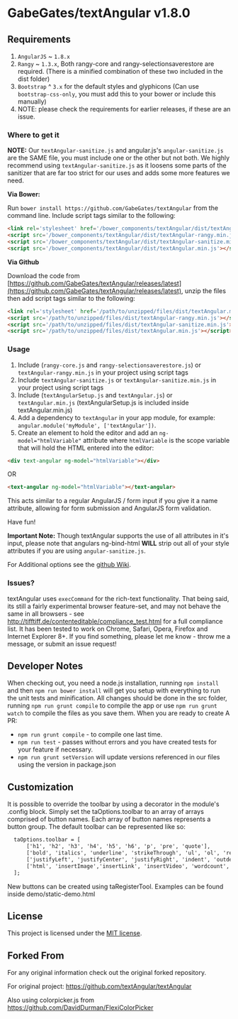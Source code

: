 GabeGates/textAngular v1.8.0
===========

## Requirements

1. `AngularJS` ~ `1.8.x`
2. `Rangy` ~ `1.3.x`, Both rangy-core and rangy-selectionsaverestore are required. (There is a minified combination of these two included in the dist folder)
3. `Bootstrap` ^ `3.x` for the default styles and glyphicons (Can use `bootstrap-css-only`, you must add this to your bower or include this manually)
4. NOTE: please check the requirements for earlier releases, if these are an issue.

### Where to get it

**NOTE:** Our `textAngular-sanitize.js` and angular.js's `angular-sanitize.js` are the SAME file, you must include one or the other but not both. We highly recommend using `textAngular-sanitize.js` as it loosens some parts of the sanitizer that are far too strict for our uses and adds some more features we need.

**Via Bower:**

Run `bower install https://github.com/GabeGates/textAngular` from the command line.
Include script tags similar to the following:
```html
<link rel='stylesheet' href='/bower_components/textAngular/dist/textAngular.css'>
<script src='/bower_components/textAngular/dist/textAngular-rangy.min.js'></script>
<script src='/bower_components/textAngular/dist/textAngular-sanitize.min.js'></script>
<script src='/bower_components/textAngular/dist/textAngular.min.js'></script>
```

**Via Github**

Download the code from [https://github.com/GabeGates/textAngular/releases/latest](https://github.com/GabeGates/textAngular/releases/latest), unzip the files then add script tags similar to the following:
```html
<link rel='stylesheet' href='/path/to/unzipped/files/dist/textAngular.min.css'>
<script src='/path/to/unzipped/files/dist/textAngular-rangy.min.js'></script>
<script src='/path/to/unzipped/files/dist/textAngular-sanitize.min.js'></script>
<script src='/path/to/unzipped/files/dist/textAngular.min.js'></script>
```

### Usage

1. Include (`rangy-core.js` and `rangy-selectionsaverestore.js`) or `textAngular-rangy.min.js` in your project using script tags
2. Include `textAngular-sanitize.js` or `textAngular-sanitize.min.js` in your project using script tags
3. Include (`textAngularSetup.js` and `textAngular.js`) or `textAngular.min.js` (textAngularSetup.js is included inside textAngular.min.js)
4. Add a dependency to `textAngular` in your app module, for example: ```angular.module('myModule', ['textAngular'])```.
5. Create an element to hold the editor and add an `ng-model="htmlVariable"` attribute where `htmlVariable` is the scope variable that will hold the HTML entered into the editor:
```html
<div text-angular ng-model="htmlVariable"></div>
```
OR
```html
<text-angular ng-model="htmlVariable"></text-angular>
```
This acts similar to a regular AngularJS / form input if you give it a name attribute, allowing for form submission and AngularJS form validation.

Have fun!

**Important Note:** Though textAngular supports the use of all attributes in it's input, please note that angulars ng-bind-html **WILL** strip out all of your style attributes if you are using `angular-sanitize.js`.

For Additional options see the [github Wiki](https://github.com/GabeGates/textAngular/wiki).

### Issues?

textAngular uses ```execCommand``` for the rich-text functionality.
That being said, its still a fairly experimental browser feature-set, and may not behave the same in all browsers - see http://tifftiff.de/contenteditable/compliance_test.html for a full compliance list.
It has been tested to work on Chrome, Safari, Opera, Firefox and Internet Explorer 8+.
If you find something, please let me know - throw me a message, or submit an issue request!

## Developer Notes

When checking out, you need a node.js installation, running `npm install` and then `npm run bower install` will get you setup with everything to run the unit tests and minification.
All changes should be done in the src folder, running `npm run grunt compile` to compile the app or use `npm run grunt watch` to compile the files as you save them.
When you are ready to create A PR:

* `npm run grunt compile` - to compile one last time.
* `npm run test` - passes without errors and you have created tests for your feature if necessary. 
* `npm run grunt setVersion` will update versions referenced in our files using the version in package.json

## Customization

It is possible to override the toolbar by using a decorator in the module's .config block. Simply set the taOptions.toolbar to an array of arrays comprised of button names. Each array of button names represents a button group. The default toolbar can be represented like so:
```html
  taOptions.toolbar = [
      ['h1', 'h2', 'h3', 'h4', 'h5', 'h6', 'p', 'pre', 'quote'],
      ['bold', 'italics', 'underline', 'strikeThrough', 'ul', 'ol', 'redo', 'undo', 'clear'],
      ['justifyLeft', 'justifyCenter', 'justifyRight', 'indent', 'outdent'],
      ['html', 'insertImage','insertLink', 'insertVideo', 'wordcount', 'charcount']
  ];
```
New buttons can be created using taRegisterTool. Examples can be found inside demo/static-demo.html

## License

This project is licensed under the [MIT license](http://opensource.org/licenses/MIT).


## Forked From

For any original information check out the original forked repository.

For original project: https://github.com/textAngular/textAngular

Also using colorpicker.js from https://github.com/DavidDurman/FlexiColorPicker
